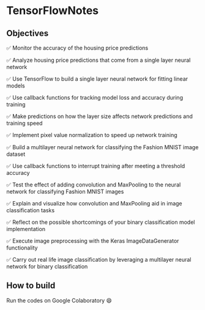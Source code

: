 # TensorFlowNotes

## Objectives

✅ Monitor the accuracy of the housing price predictions

✅ Analyze housing price predictions that come from a single layer neural network

✅ Use TensorFlow to build a single layer neural network for fitting linear models

✅ Use callback functions for tracking model loss and accuracy during training

✅ Make predictions on how the layer size affects network predictions and training speed

✅ Implement pixel value normalization to speed up network training

✅ Build a multilayer neural network for classifying the Fashion MNIST image dataset

✅ Use callback functions to interrupt training after meeting a threshold accuracy

✅ Test the effect of adding convolution and MaxPooling to the neural network for classifying Fashion MNIST images 

✅ Explain and visualize how convolution and MaxPooling aid in image classification tasks

✅ Reflect on the possible shortcomings of your binary classification model implementation

✅ Execute image preprocessing with the Keras ImageDataGenerator functionality

✅ Carry out real life image classification by leveraging a multilayer neural network for binary classification


## How to build 

Run the codes on Google Colaboratory 😄





